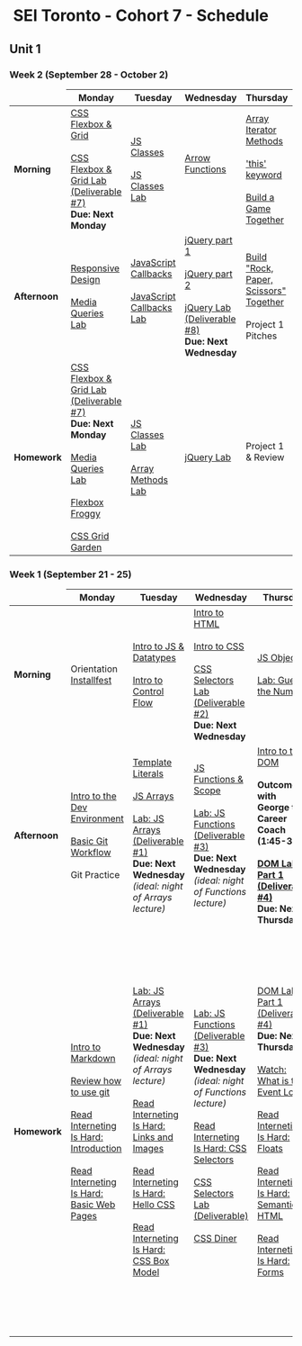 <h1><img src="https://ga-dash.s3.amazonaws.com/production/assets/logo-9f88ae6c9c3871690e33280fcf557f33.png" alt="" style="max-width:100%;"></a> SEI Toronto - Cohort 7 - Schedule</h1>


## Unit 1

### Week 2 (September 28 - October 2)

<table>
<thead>
<tr>
  <td></td>
  <th>Monday</th>
  <th>Tuesday</th>
  <th>Wednesday</th>
  <th>Thursday</th>
  <th>Friday</th>
</tr>
</thead>
<tbody>

<tr>
  <td><strong>Morning</strong></td>
  <td>
    <a href="w02/d1/css-flexbox-grid.md">CSS Flexbox & Grid</a></br></br>
    <a href="w02/d1/css-flexbox-grid-lab">CSS Flexbox & Grid Lab (Deliverable #7)</a></br><strong>Due: Next Monday</strong>
  </td>
  <td>
    <a href="w02/d2/js-classes.md">JS Classes</a></br></br>
    <a href="w02/d2/js-classes-lab.md">JS Classes Lab</a>
  </td>
  <td>
      <a href="w02/d1/arrow-functions.md">Arrow Functions</a></br></br>
  </td>
  <td>
    <a href="w02/d2/array-iterator-methods.md">Array Iterator Methods</a><br><br>
    <a href="w02/d2/this-keyword.md">'this' keyword</a><br><br>
    <a href="w01/d5/guide-to-building-a-browser-game.md">Build a Game Together</a>
  </td>
  <td>
  <br><a href="w02/d4/playing-audio.md">Playing Audio in Browser</a></br></br>
  </td>
</tr>


<tr>
  <td><strong>Afternoon</strong></td>
  <td>
    <a href="w02/d1/responsive-design.md">Responsive Design</a></br></br>
    <a href="w02/d1/media-queries-lab.md">Media Queries Lab</a>
  </td>
  <td>
    <a href="w01/d5/js-callbacks.md">JavaScript Callbacks</a></br></br>
    <a href="w01/d5/js-callbacks-lab.md">JavaScript Callbacks Lab</a></br></br>
  </td>
  <td>
      <a href="w02/d3/jquery-part-1.md">jQuery part 1</a></br></br>
    <a href="w02/d3/jquery-part-2.md">jQuery part 2</a><br><br>
    <a href="w02/d3/jquery-lab.md">jQuery Lab (Deliverable #8)</a></br><strong>Due: Next Wednesday</strong>
  </td>
  <td>
    <a href="w02/d4/01-02-rock-paper-scissors">Build "Rock, Paper, Scissors" Together</a></br></br>
    Project 1 Pitches
  </td>
    <td>
    Work on Project 1
  </td>
</tr>

<tr>
  <td><strong>Homework</strong></td>
  <td>
    <a href="w02/d1/css-flexbox-grid-lab">CSS Flexbox & Grid Lab (Deliverable #7)</a></br><strong>Due: Next Monday</strong></br></br>
    <a href="w02/d1/media-queries-lab.md">Media Queries Lab</a></br></br>
    <a href="https://flexboxfroggy.com/">Flexbox Froggy</a></br></br>
    <a href="https://cssgridgarden.com/">CSS Grid Garden</a>
  </td>

  <td>
    <a href="w02/d2/js-classes-lab.md">JS Classes Lab</a></br></br>
    <a href="w02/d2/array-methods-lab.md">Array Methods Lab</a>
  </td>

  <td>
    <a href="w02/d3/jquery-lab.md">jQuery Lab</a></br></strong>
  </td>

  <td>
    Project 1 & Review <br><br>
  </td>
  <td> Project 1 <br><br>
  <a href="https://my.generalassemb.ly/activities/511">MyGA - Big O Notation</a>
   </td>
</tr>

</tbody>
</table>


### Week 1 (September 21 - 25)

<table>
<thead>
<tr>
  <td></td>
  <th>Monday</th>
  <th>Tuesday</th>
  <th>Wednesday</th>
  <th>Thursday</th>
  <th>Friday</th>
</tr>
</thead>
<tbody>

<tr>
  <td><strong>Morning</strong></td>
  <td>
    Orientation
    </br>
    <a href="w01/d1/installfest.md">Installfest</a>
  </td>
  <td>
    <a href="w01/d2/js-intro-datatypes.md">Intro to JS & Datatypes</a></br></br>
    <a href="w01/d2/js-control-flow.md">Intro to Control Flow</a>
  </td>
  <td>
    <a href="w01/d3/intro-to-html.md">Intro to HTML</a></br></br>
    <a href="w01/d3/intro-to-css.md">Intro to CSS</a></br></br>
    <a href="w01/d3/css-selectors-lab">CSS Selectors Lab (Deliverable #2)</a><br /> <strong>Due: Next Wednesday</strong>
  </td>
  <td>
    <a href="w01/d4/js-objects.md">JS Objects</a></br></br>
    <a href="w01/d4/js-objects-lab.md">Lab: Guess the Number</a>
  </td>
  <td>
    <a href="w01/d5/dom-events.md">DOM Events</a>
  </td>
</tr>

<tr>
  <td><strong>Afternoon</strong></td>
  <td>
    <a href="w01/d1/intro-dev-env.md">Intro to the Dev Environment</a></br></br>
    <a href="w01/d1/git-intro-workflow.md">Basic Git Workflow</a></br></br>
    Git Practice
  </td>
  <td>
    <a href="w01/d2/template-literals-walkthru.md">Template Literals</a></br></br>
    <a href="w01/d2/js-arrays.md">JS Arrays</a></br></br>
    <a href="w01/d2/js-arrays-lab.md">Lab: JS Arrays (Deliverable #1)</a><br /> <strong>Due: Next Wednesday</strong> <br /><em>(ideal: night of Arrays lecture)</em>
  </td>
  <td>
    <a href="w01/d3/js-functions-and-scope.md">JS Functions & Scope</a></br></br>
    <a href="w01/d3/js-functions-lab.md">Lab: JS Functions (Deliverable #3)</a><br /><strong>Due: Next Wednesday</strong> <br /><em>(ideal: night of Functions lecture)</em>
  </td>
  <td>
    <a href="w01/d4/dom-intro.md">Intro to the DOM</a></br></br>
    <b>Outcomes with George the Career Coach (1:45-3:45)<br /><br />
    <a href="w01/d4/dom-practice-lab-1.md">DOM Lab Part 1 (Deliverable #4)</a></br><strong>Due: Next Thursday</strong>
  </td>
  <td>
    JS Timers (optional) </br></br>
    <a href="w01/d5/js-callbacks.md">JavaScript Callbacks</a></br></br>
    <a href="w01/d5/js-callbacks-lab.md">JavaScript Callbacks Lab</a></br></br>
    <a href="w01/d5/guide-to-building-a-browser-game.md">Build a Browser Game</a>
  </td>
</tr>

<tr>
  <td><strong>Homework</strong></td>
  <td>
    <a href="w01/d1/hw-markdown-intro.md">Intro to Markdown</a></br></br>
    <a href="w01/d1/git-intro-workflow.md">Review how to use git</a></br></br>
    <a href="https://www.internetingishard.com/html-and-css/introduction/">Read Interneting Is Hard: Introduction</a></br></br>
    <a href="https://www.internetingishard.com/html-and-css/basic-web-pages/">Read Interneting Is Hard: Basic Web Pages</a>
  </td>
  <td>
    <a href="w01/d2/js-arrays-lab.md">Lab: JS Arrays (Deliverable #1)</a><br /> <strong>Due: Next Wednesday</strong> <br /><em>(ideal: night of Arrays lecture)</em></br></br>
    <a href="https://www.internetingishard.com/html-and-css/links-and-images/">Read Interneting Is Hard: Links and Images</a></br></br>
    <a href="https://www.internetingishard.com/html-and-css/hello-css/">Read Interneting Is Hard: Hello CSS</a></br></br>
    <a href="https://www.internetingishard.com/html-and-css/css-box-model/">Read Interneting Is Hard: CSS Box Model</a>
  </td>
  <td>
    <a href="w01/d3/js-functions-lab.md">Lab: JS Functions (Deliverable #3)</a><br /><strong>Due: Next Wednesday</strong> <br /><em>(ideal: night of Functions lecture)</em></br></br>
    <a href="https://www.internetingishard.com/html-and-css/css-selectors/">Read Interneting Is Hard: CSS Selectors</a></br></br>
    <a href="w01/d3/css-selectors-lab">CSS Selectors Lab (Deliverable)</a></br></br>
    <a href="https://flukeout.github.io/">CSS Diner</a></br></br>
  </td>
  <td>
    <a href="w01/d4/dom-practice-lab-1.md">DOM Lab Part 1 (Deliverable #4)</a></br><strong>Due: Next Thursday</strong></br></br>
    <a href="https://www.youtube.com/watch?v=8aGhZQkoFbQ">Watch: What is the Event Loop?</a></br></br>
    <a href="https://www.internetingishard.com/html-and-css/floats/">Read Interneting Is Hard: Floats</a></br></br>
    <a href="https://www.internetingishard.com/html-and-css/semantic-html/">Read Interneting Is Hard: Semantic HTML</a></br></br>
    <a href="https://www.internetingishard.com/html-and-css/forms/">Read Interneting Is Hard: Forms</a>
  </td>
  <td>
    <a href="w01/d5/dom-practice-lab-2.md">DOM Lab Part 2 (Deliverable #5)</a></br><strong>Due: Next Friday</strong></br></br>
    <a href="w01/d5/tic-tac-toe">Tic Tac Toe (Deliverable #6)</a></br><strong>Due: Next Saturday</strong><br /></br><br />
    <a href="https://www.internetingishard.com/html-and-css/flexbox/">Read Interneting Is Hard: Flexbox</a></br></br>
    <a href="https://www.internetingishard.com/html-and-css/advanced-positioning/">Read Interneting Is Hard: Advanced Positioning</a></br></br>
    <a href="https://www.internetingishard.com/html-and-css/responsive-design/">Read Interneting Is Hard: Responsive Design</a></br></br>
    <a href="https://www.internetingishard.com/html-and-css/responsive-images/">Read Interneting Is Hard: Responsive Images</a>
    </br>
  </td>
</tr>
</tbody>
</table>
